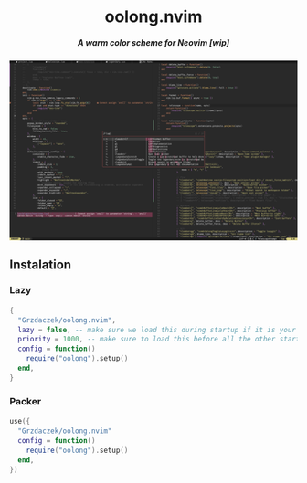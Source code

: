<h1 align="center">oolong.nvim</h1>
<h5 align="center">A warm color scheme for Neovim [wip]</h5>
<img align="center" src="screenshot.png">

## Instalation 

### Lazy
```lua
{
  "Grzdaczek/oolong.nvim",
  lazy = false, -- make sure we load this during startup if it is your main colorscheme
  priority = 1000, -- make sure to load this before all the other start plugins
  config = function()
    require("oolong").setup()
  end,
}
```

### Packer
```lua
use({
  "Grzdaczek/oolong.nvim"
  config = function()
    require("oolong").setup()
  end,
})
